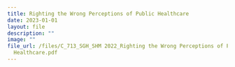 ```yaml
---
title: Righting the Wrong Perceptions of Public Healthcare
date: 2023-01-01
layout: file
description: ""
image: ""
file_url: /files/C_713_SGH_SHM 2022_Righting the Wrong Perceptions of Public
  Healthcare.pdf
---
```

